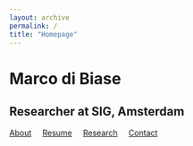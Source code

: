 ```yaml
---
layout: archive
permalink: /
title: "Homepage"
---
```


 <div class="page-lead" style="background-image:url(/images/LibreShot.jpg)">
      <div class="wrap page-lead-content">
        <h1>Marco di Biase</h1>
        <h2>Researcher at SIG, Amsterdam</h2>
        <a href="/about" class="btn-inverse">About</a> &nbsp; &nbsp; <a href="/resume" class="btn-inverse">Resume</a> &nbsp; &nbsp; <a href="/research" class="btn-inverse">Research</a> &nbsp; &nbsp; <a href="/contact" class="btn-inverse">Contact</a>
      </div>
</div>